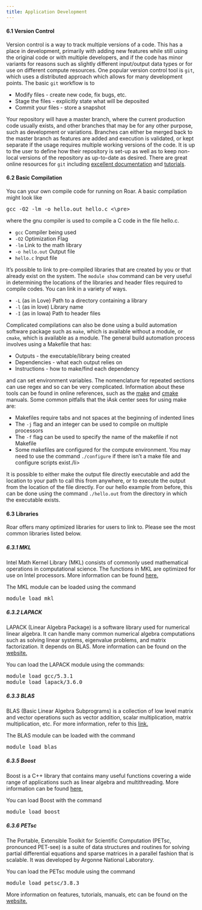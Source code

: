 ```yaml
---
title: Application Development
---
```


  

#### 6.1 Version Control

Version control is a way to track multiple versions of a code. This has a place in development, primarily with adding new features while still using the original code or with multiple developers, and if the code has minor variants for reasons such as slightly different input/output data types or for use on different compute resources. One popular version control tool is `git`, which uses a distributed approach which allows for many development points. The basic `git` workflow is to

*   Modify files - create new code, fix bugs, etc.
*   Stage the files - explicitly state what will be deposited
*   Commit your files - store a snapshot

Your repository will have a master branch, where the current production code usually exists, and other branches that may be for any other purpose, such as development or variations. Branches can either be merged back to the master branch as features are added and execution is validated, or kept separate if the usage requires multiple working versions of the code. It is up to the user to define how their repository is set-up as well as to keep non-local versions of the repository as up-to-date as desired. There are great online resources for `git` including [excellent documentation](http://git-scm.com/doc) and [tutorials](http://try.github.io).

  

#### 6.2 Basic Compilation

You can your own compile code for running on Roar. A basic compilation might look like

<pre>gcc -O2 -lm -o hello.out hello.c <\pre></pre>

where the gnu compiler is used to compile a C code in the file hello.c.

*   `gcc` Compiler being used
*   `-O2` Optimization Flag
*   `-lm` Link to the math library
*   `-o hello.out` Output file
*   `hello.c` Input file

It’s possible to link to pre-compiled libraries that are created by you or that already exist on the system. The `module show` command can be very useful in determining the locations of the libraries and header files required to compile codes. You can link in a variety of ways.

*   `-L` (as in Love) Path to a directory containing a library
*   `-l` (as in love) Library name
*   `-I` (as in Iowa) Path to header files

Complicated compilations can also be done using a build automation software package such as `make`, which is available without a module, or `cmake`, which is available as a module. The general build automation process involves using a Makefile that has:

*   Outputs - the executable/library being created
*   Dependencies - what each output relies on
*   Instructions - how to make/find each dependency

and can set environment variables. The nomenclature for repeated sections can use regex and so can be very complicated. Information about these tools can be found in online references, such as the [make](http://gnu.org/software/make/manual/make.html) and [cmake](https://cmake.org/documentation/) manuals. Some common pitfalls that the iAsk center sees for using make are:

*   Makefiles require tabs and not spaces at the beginning of indented lines
*   The `-j` flag and an integer can be used to compile on multiple processors
*   The `-f` flag can be used to specify the name of the makefile if not Makefile
*   Some makefiles are configured for the compute environment. You may need to use the command `./configure` if there isn’t a make file and configure scripts exist./li>

It is possible to either make the output file directly executable and add the location to your path to call this from anywhere, or to execute the output from the location of the file directly. For our hello example from before, this can be done using the command `./hello.out` from the directory in which the executable exists.

  

#### 6.3 Libraries

Roar offers many optimized libraries for users to link to. Please see the most common libraries listed below.  

##### <span class="titlemark">6.3.1</span> MKL

Intel Math Kernel Library (MKL) consists of commonly used mathematical operations in computational science. The functions in MKL are optimized for use on Intel processors. More information can be found [here.](https://software.intel.com/en-us/mkl)  

The MKL module can be loaded using the command

<pre>module load mkl</pre>

##### <span class="titlemark">6.3.2</span> LAPACK

LAPACK (Linear Algebra Package) is a software library used for numerical linear algebra. It can handle many common numerical algebra computations such as solving linear systems, eigenvalue problems, and matrix factorization. It depends on BLAS. More information can be found on the [website.](http://www.netlib.org/lapack/)  

You can load the LAPACK module using the commands:

<pre>module load gcc/5.3.1
module load lapack/3.6.0
</pre>

##### <span class="titlemark">6.3.3</span> BLAS

BLAS (Basic Linear Algebra Subprograms) is a collection of low level matrix and vector operations such as vector addition, scalar multiplication, matrix multiplication, etc. For more information, refer to this [link.](http://www.netlib.org/blas/)  

The BLAS module can be loaded with the command

<pre>module load blas</pre>

##### <span class="titlemark">6.3.5</span> Boost

Boost is a C++ library that contains many useful functions covering a wide range of applications such as linear algebra and multithreading. More information can be found [here.](http://www.boost.org/)

You can load Boost with the command

<pre>module load boost</pre>

##### <span class="titlemark">6.3.6</span> PETsc

The Portable, Extensible Toolkit for Scientific Computation (PETsc, pronounced PET-see) is a suite of data structures and routines for solving partial differential equations and sparse matrices in a parallel fashion that is scalable. It was developed by Argonne National Laboratory.  

You can load the PETsc module using the command

<pre>module load petsc/3.8.3</pre>

More information on features, tutorials, manuals, etc can be found on the [website.](http://www.mcs.anl.gov/petsc/)
